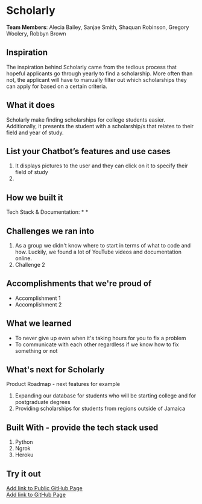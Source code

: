 # Scholarly

[//]: <> (Please use this Winning Hackathon Application as an example:
https://devpost.com/software/rewise-ai-powered-revision-bot)

**Team Members**: Alecia Bailey, Sanjae Smith, Shaquan Robinson, Gregory Woolery, Robbyn Brown

## Inspiration
The inspiration behind Scholarly came from the tedious process that hopeful applicants go through yearly to find a scholarship. More often than not, the applicant will have to manually filter out which scholarships they can apply for based on a certain criteria. 


## What it does
Scholarly make finding scholarships for college students easier. Additionally, it presents the student with a scholarship/s that relates to their field and year of study.


## List your Chatbot’s features and use cases
1. It displays pictures to the user and they can click on it to specify their field of study
2. 


## How we built it
Tech Stack & Documentation:
 *
 *


## Challenges we ran into
1. As a group we didn't know where to start in terms of what to code and how. Luckily, we found a lot of YouTube videos and documentation online. 
2. Challenge 2
 
 
## Accomplishments that we're proud of
* Accomplishment 1
* Accomplishment 2


## What we learned
* To never give up even when it's taking hours for you to fix a problem
* To communicate with each other regardless if we know how to fix something or not


## What's next for Scholarly
Product Roadmap - next features for example
1. Expanding our database for students who will be starting college and for postgraduate degrees
2. Providing scholarships for students from regions outside of Jamaica


## Built With - provide the tech stack used 
 1. Python
 2. Ngrok
 3. Heroku


## Try it out
[Add link to Public GitHub Page](link) </br>
[Add link to GitHub Page](link)
